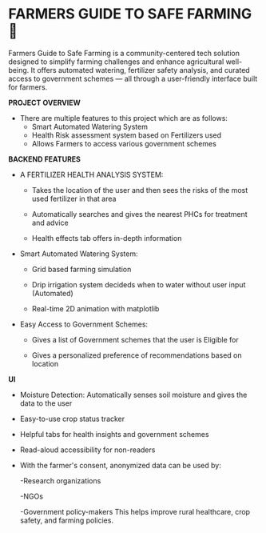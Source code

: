 # FARMERS GUIDE TO SAFE FARMING  🌾

Farmers Guide to Safe Farming is a community-centered tech solution designed to simplify farming challenges and enhance agricultural well-being. It offers automated watering, fertilizer safety analysis, and curated access to government schemes — all through a user-friendly interface built for farmers.

**PROJECT OVERVIEW**

- There are multiple features to this project which are as follows:
  - Smart Automated Watering System 
  - Health Risk assessment system based on Fertilizers used 
  - Allows Farmers to access various government schemes 

 
**BACKEND FEATURES**


- A FERTILIZER HEALTH ANALYSIS SYSTEM:

  - Takes the location of the user and then sees the risks of the most used fertilizer in that area
 
  - Automatically searches and gives the nearest PHCs for treatment and advice

  - Health effects tab offers in-depth information
   

- Smart Automated Watering System:
  
  - Grid based farming simulation
  
  - Drip irrigation system decideds when to water without user input (Automated)
  
  - Real-time 2D animation with matplotlib


- Easy Access to Government Schemes:
  - Gives a list of Government schemes that the user is Eligible for
 
  - Gives a personalized preference of recommendations based on location



**UI**

- Moisture Detection: Automatically senses soil moisture and gives the data to the user
- Easy-to-use crop status tracker
- Helpful tabs for health insights and government schemes
- Read-aloud accessibility for non-readers
- With the farmer's consent, anonymized data can be used by:
  
    -Research organizations

    -NGOs

    -Government policy-makers
This helps improve rural healthcare, crop safety, and farming policies.
